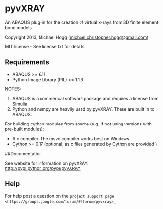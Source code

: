 
# pyvXRAY

An ABAQUS plug-in for the creation of virtual x-rays from 3D finite element bone models

Copyright 2013, Michael Hogg (michael.christopher.hogg@gmail.com)

MIT license - See license.txt for details

## Requirements

* ABAQUS >= 6.11
* Python Image Library (PIL) >= 1.1.6

NOTES:
1. ABAQUS is a commerical software package and requires a license from [Simulia](http://www.3ds.com/products-services/simulia/overview/)
2. Python and numpy are heavily used by pyvXRAY. These are built in to ABAQUS.

For building cython modules from source (e.g. if not using versions with pre-built modules):
* A c compiler. The msvc compiler works best on Windows.
* Cython >= 0.17 (optional, as c files generated by Cython are provided )

##Documentation

See website for information on pyvXRAY: http://pypi.python.org/pypi/pyvXRAY

## Help
 
For help post a question on the `project support page <https://groups.google.com/forum/#!forum/pyvxray>`_
